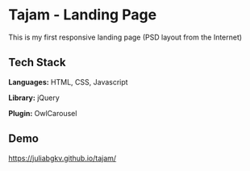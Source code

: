 
# Tajam - Landing Page

This is my first responsive landing page (PSD layout from the Internet)


## Tech Stack

**Languages:** HTML, CSS, Javascript

**Library:** jQuery

**Plugin:** OwlCarousel


## Demo

https://juliabgkv.github.io/tajam/